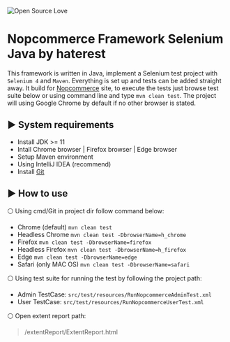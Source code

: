 ![Open Source Love](https://badges.frapsoft.com/os/v1/open-source.svg?v=103)

# Nopcommerce Framework Selenium Java by haterest

This framework is written in Java, implement a Selenium test project with `Selenium 4` and `Maven`. Everything is set up and tests can be added straight away. 
It build for [Nopcommerce](https://demo.nopcommerce.com/) site, to execute the tests just browse test suite below or using command line and type `mvn clean test`.
The project will using Google Chrome by default if no other browser is stated.

## :arrow_forward: System requirements
* Install JDK >= 11
* Intall Chrome browser | Firefox browser | Edge browser
* Setup Maven environment
* Using IntelliJ IDEA (recommend)
* Install [Git](https://git-scm.com/downloads)

## :arrow_forward: How to use
:white_circle: Using cmd/Git in project dir follow command below:
* Chrome (default) `mvn clean test`
* Headless Chrome `mvn clean test -DbrowserName=h_chrome`
* Firefox `mvn clean test -DbrowserName=firefox`
* Headless Firefox `mvn clean test -DbrowserName=h_firefox`
* Edge `mvn clean test -DbrowserName=edge`
* Safari (only MAC OS) `mvn clean test -DbrowserName=safari`

:white_circle: Using test suite for running the test by following the project path:
* Admin TestCase: `src/test/resources/RunNopcommerceAdminTest.xml`
* User TestCase: `src/test/resources/RunNopcommerceUserTest.xml`

:white_circle: Open extent report path: 
> /extentReport/ExtentReport.html
